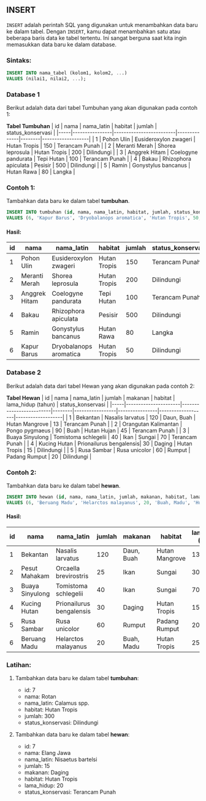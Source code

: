 ## INSERT  
`INSERT` adalah perintah SQL yang digunakan untuk menambahkan data baru ke dalam tabel. Dengan `INSERT`, kamu dapat menambahkan satu atau beberapa baris data ke tabel tertentu. Ini sangat berguna saat kita ingin memasukkan data baru ke dalam database.

### Sintaks:
```sql
INSERT INTO nama_tabel (kolom1, kolom2, ...) 
VALUES (nilai1, nilai2, ...);
```

### Database 1

Berikut adalah data dari tabel Tumbuhan yang akan digunakan pada contoh 1:

**Tabel Tumbuhan**
| id  | nama           | nama_latin              | habitat      | jumlah | status_konservasi |
|-----|----------------|-------------------------|--------------|--------|-------------------|
| 1   | Pohon Ulin     | Eusideroxylon zwageri    | Hutan Tropis | 150    | Terancam Punah     |
| 2   | Meranti Merah  | Shorea leprosula         | Hutan Tropis | 200    | Dilindungi         |
| 3   | Anggrek Hitam  | Coelogyne pandurata      | Tepi Hutan   | 100    | Terancam Punah     |
| 4   | Bakau          | Rhizophora apiculata     | Pesisir      | 500    | Dilindungi         |
| 5   | Ramin          | Gonystylus bancanus      | Hutan Rawa   | 80     | Langka             |

### Contoh 1:
Tambahkan data baru ke dalam tabel **tumbuhan**.
```sql
INSERT INTO tumbuhan (id, nama, nama_latin, habitat, jumlah, status_konservasi) 
VALUES (6, 'Kapur Barus', 'Dryobalanops aromatica', 'Hutan Tropis', 50, 'Dilindungi');
```

#### Hasil:
| id  | nama         | nama_latin                | habitat        | jumlah | status_konservasi |
| --- | ------------ | ------------------------- | -------------- | ------ | ----------------- |
| 1   | Pohon Ulin   | Eusideroxylon zwageri      | Hutan Tropis   | 150    | Terancam Punah     |
| 2   | Meranti Merah| Shorea leprosula           | Hutan Tropis   | 200    | Dilindungi         |
| 3   | Anggrek Hitam| Coelogyne pandurata        | Tepi Hutan     | 100    | Terancam Punah     |
| 4   | Bakau        | Rhizophora apiculata       | Pesisir        | 500    | Dilindungi         |
| 5   | Ramin        | Gonystylus bancanus        | Hutan Rawa     | 80     | Langka             |
| 6   | Kapur Barus  | Dryobalanops aromatica     | Hutan Tropis   | 50     | Dilindungi         |

### Database 2

Berikut adalah data dari tabel Hewan yang akan digunakan pada contoh 2:

**Tabel Hewan**
| id  | nama                 | nama_latin              | jumlah | makanan         | habitat        | lama_hidup (tahun) | status_konservasi |
|-----|----------------------|-------------------------|--------|-----------------|----------------|-------------------|-------------------|
| 1   | Bekantan             | Nasalis larvatus        | 120    | Daun, Buah      | Hutan Mangrove | 13                | Terancam Punah     |
| 2   | Orangutan Kalimantan | Pongo pygmaeus          | 90     | Buah            | Hutan Hujan    | 45                | Terancam Punah     |
| 3   | Buaya Sinyulong      | Tomistoma schlegelii    | 40     | Ikan            | Sungai         | 70                | Terancam Punah     |
| 4   | Kucing Hutan         | Prionailurus bengalensis| 30     | Daging          | Hutan Tropis   | 15                | Dilindungi         |
| 5   | Rusa Sambar          | Rusa unicolor           | 60     | Rumput          | Padang Rumput  | 20                | Dilindungi         |

### Contoh 2:
Tambahkan data baru ke dalam tabel **hewan**.
```sql
INSERT INTO hewan (id, nama, nama_latin, jumlah, makanan, habitat, lama_hidup, status_konservasi) 
VALUES (6, 'Beruang Madu', 'Helarctos malayanus', 20, 'Buah, Madu', 'Hutan Tropis', 25, 'Terancam Punah');
```

#### Hasil:
| id  | nama          | nama_latin                | jumlah | makanan     | habitat       | lama_hidup (tahun) | status_konservasi |
| --- | ------------- | ------------------------- | ------ | ----------- | ------------- | ------------------ | ----------------- |
| 1   | Bekantan      | Nasalis larvatus           | 120    | Daun, Buah  | Hutan Mangrove| 13                 | Terancam Punah     |
| 2   | Pesut Mahakam | Orcaella brevirostris      | 25     | Ikan        | Sungai        | 30                 | Langka             |
| 3   | Buaya Sinyulong| Tomistoma schlegelii      | 40     | Ikan        | Sungai        | 70                 | Terancam Punah     |
| 4   | Kucing Hutan  | Prionailurus bengalensis   | 30     | Daging      | Hutan Tropis  | 15                 | Dilindungi         |
| 5   | Rusa Sambar   | Rusa unicolor             | 60     | Rumput      | Padang Rumput | 20                 | Dilindungi         |
| 6   | Beruang Madu  | Helarctos malayanus       | 20     | Buah, Madu  | Hutan Tropis  | 25                 | Terancam Punah     |

### Latihan:
1. Tambahkan data baru ke dalam tabel **tumbuhan**:
    - id: 7
    - nama: Rotan
    - nama_latin: Calamus spp.
    - habitat: Hutan Tropis
    - jumlah: 300
    - status_konservasi: Dilindungi

2. Tambahkan data baru ke dalam tabel **hewan**:
    - id: 7
    - nama: Elang Jawa
    - nama_latin: Nisaetus bartelsi
    - jumlah: 15
    - makanan: Daging
    - habitat: Hutan Tropis
    - lama_hidup: 20
    - status_konservasi: Terancam Punah
